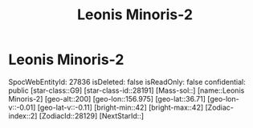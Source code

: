 ﻿---
title: "Leonis Minoris-2"
location: [36.71,156.975,200]
type: Station
tags:
- astro/Star

---

# Leonis Minoris-2

SpocWebEntityId: 27836
isDeleted: false
isReadOnly: false
confidential: public
[star-class::G9]
[star-class-id::28191]
[Mass-sol::]
[name::Leonis Minoris-2]
[geo-alt::200]
[geo-lon::156.975]
[geo-lat::36.71]
[geo-lon-v::-0.01]
[geo-lat-v::-0.11]
[bright-min::42]
[bright-max::42]
[Zodiac-index::2]
[ZodiacId::28129]
[NextStarId::]

